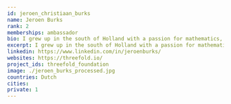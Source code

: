 ```yaml
---
id: jeroen_christiaan_burks
name: Jeroen Burks
rank: 2
memberships: ambassador
bio: I grew up in the south of Holland with a passion for mathematics, physics and business. After spending some time on the TU in Delft I switched to Business administration, because I think the link between technology and business is the holy grail :). Did some jobs/companies after that and ended up trading hardware from datacenters. This gave me an insight in the energy use of these datacenters, so now I'm using the waste energy as a heating source. Vacation often revolves around sports, weather it is Skiing, sailing or golf. Expecting to be father in June. Ambassador fell in love with Threefold So I’m active in the datacenter / renewable energy sector. Next to that I’m an enthusiast about the opportunities that Blockchain can bring us, apart from the transfer of money. I think Threefold is a nice intersection between my working field and interests. In my work I come across a lot of people who are working on projects, where they need to be facilitated with a digital infrastructure like VM’s and Kubernetes. In part we can accommodate them with the necessary services, but services like geo redundancy is something we cannot offer at the moment without the help of a platform like threefold. Next to that it might be an interesting administration and virtualization tool. 
excerpt: I grew up in the south of Holland with a passion for mathematics, physics and business. 
linkedin: https://www.linkedin.com/in/jeroenburks/
websites: https://threefold.io/
project_ids: threefold_foundation
image: ./jeroen_burks_processed.jpg
countries: Dutch
cities:
private: 1
---
```

